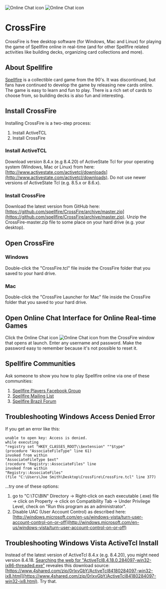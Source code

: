 ﻿![Online Chat icon](https://raw.github.com/spellfire/CrossFire/master/Graphics/Cards/1st/456.jpg) ![Online Chat icon](https://raw.github.com/spellfire/CrossFire/master/Graphics/Cards/1st/442.jpg)

# CrossFire
CrossFire is free desktop software (for Windows, Mac and Linux) for playing the game of Spellfire online in real-time (and for other Spellfire related activities like building decks, organizing card collections and more).

## About Spellfire
[Spellfire](http://en.wikipedia.org/wiki/Spellfire) is a collectible card game from the 90's. It was discontinued, but fans have continued to develop the game by releasing new cards online. The game is easy to learn and fun to play. There is a rich set of cards to choose from, so building decks is also fun and interesting.

## Install CrossFire
Installing CrossFire is a two-step process:

1. Install ActiveTCL
2. Install CrossFire

### Install ActiveTCL
Download version 8.4.x (e.g 8.4.20) of ActiveState Tcl for your operating system (Windows, Mac or Linux) from here: [http://www.activestate.com/activetcl/downloads](http://www.activestate.com/activetcl/downloads). Do not use newer versions of ActiveState Tcl (e.g. 8.5.x or 8.6.x).

### Install CrossFire
Download the latest version from GitHub here: [https://github.com/spellfire/CrossFire/archive/master.zip](https://github.com/spellfire/CrossFire/archive/master.zip). Unzip the CrossFire-master.zip file to some place on your hard drive (e.g. your desktop).

## Open CrossFire

### Windows
Double-click the "CrossFire.tcl" file inside the CrossFire folder that you saved to your hard drive.

### Mac
Double-click the "CrossFire Launcher for Mac" file inside the CrossFire folder that you saved to your hard drive.

## Open Online Chat Interface for Online Real-time Games

Click the Online Chat icon ![Online Chat icon](https://raw.github.com/spellfire/CrossFire/master/Graphics/XFire/chatRoom.gif) from the CrossFire window that opens at launch. Enter any username and password. Make the password easy to remember because it's not possible to reset it.

## Spellfire Communities
Ask someone to show you how to play Spellfire online via one of these communities:

1. [Spellfire Players Facebook Group](https://www.facebook.com/groups/2375681829/)
2. [Spellfire Mailing List](http://spellfire.net/mlist.shtml)
3. [Spellfire Brazil Forum](http://forum.spellfire.org/)

## Troubleshooting Windows Access Denied Error
If you get an error like this:

    unable to open key: Access is denied.
    while executing
    "registry set "HKEY_CLASSES_ROOT\\$extension" ""$type"
    (procedure "AssociateFileType" line 61)
    invoked from within
    "AssociateFileType $ext"
    (rocedure "Registry::AssociateFiles" line 
    invoked from within
    "Registry::AssociateFiles"
    (file "C:\Users\Joe Smith\Desktop\CrossFire\CrossFire.tcl" line 377)

...try one of these options:

1. go to "C:\TC\BIN" Directory -> Right-click on each executable (.exe) file -> click on Property -> click on Compatibility Tab -> Under Privilege Level, check on "Run this program as an administrator".
2. Disable UAC (User Account Control) as described here: [http://windows.microsoft.com/en-us/windows-vista/turn-user-account-control-on-or-off](http://windows.microsoft.com/en-us/windows-vista/turn-user-account-control-on-or-off)

## Troubleshooting Windows Vista ActiveTcl Install
Instead of the latest version of ActiveTcl 8.4.x (e.g. 8.4.20), you might need version 8.4.18. [Searching the web for "ActiveTcl8.4.18.0.284097-win32-ix86-threaded.exe"](https://duckduckgo.com/?q=%22ActiveTcl8.4.18.0.284097-win32-ix86-threaded.exe%22) reveales this download source: [https://www.4shared.com/zip/0rlxvGbY/ActiveTcl84180284097-win32-ix8.html](https://www.4shared.com/zip/0rlxvGbY/ActiveTcl84180284097-win32-ix8.html). Try that.